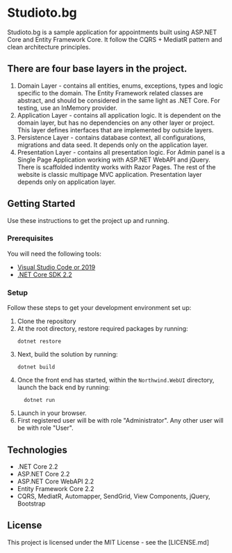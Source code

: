 # Studioto.bg

Studioto.bg is a sample application for appointments built using ASP.NET Core and Entity Framework Core. It follow the CQRS + MediatR pattern and clean architecture principles.

## There are four base layers in the project.
1. Domain Layer - contains all entities, enums, exceptions, types and logic specific to the domain. The Entity Framework related classes are abstract, and should be considered in the same light as .NET Core. For testing, use an InMemory provider.
2. Application Layer - contains all application logic. It is dependent on the domain layer, but has no dependencies on any other layer or project. This layer defines interfaces that are implemented by outside layers.
3. Persistence Layer - contains database context, all configurations, migrations and data seed. It depends only on the application layer.
4. Presentation Layer - contains all presentation logic. For Admin panel is a Single Page Application working with ASP.NET WebAPI and jQuery. There is scaffolded indentity works with Razor Pages. The rest of the website is classic multipage MVC application. Presentation layer depends only on application layer.

## Getting Started
Use these instructions to get the project up and running.

### Prerequisites
You will need the following tools:

* [Visual Studio Code or 2019](https://www.visualstudio.com/downloads/)
* [.NET Core SDK 2.2](https://www.microsoft.com/net/download/dotnet-core/2.2)

### Setup
Follow these steps to get your development environment set up:

  1. Clone the repository
  2. At the root directory, restore required packages by running:
     ```
     dotnet restore
     ```
  3. Next, build the solution by running:
     ```
     dotnet build
     ``` 
  4. Once the front end has started, within the `Northwind.WebUI` directory, launch the back end by running:
     ```
	   dotnet run
	   ```
  5. Launch in your browser.
  6. First registered user will be with role "Administrator". Any other user will be with role "User".

## Technologies
* .NET Core 2.2
* ASP.NET Core 2.2
* ASP.NET Core WebAPI 2.2
* Entity Framework Core 2.2
* CQRS, MediatR, Automapper, SendGrid, View Components, jQuery, Bootstrap

## License

This project is licensed under the MIT License - see the [LICENSE.md]

